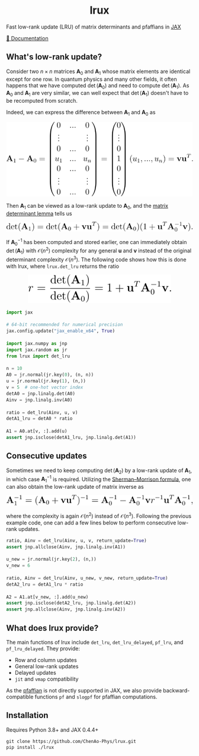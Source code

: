 <h1 align='center'>lrux</h1>

Fast low-rank update (LRU) of matrix determinants and pfaffians in [JAX](https://github.com/jax-ml/jax)

[📖 Documentation](https://chenao-phys.github.io/lrux/)

## What's low-rank update?

Consider two $n \times n$ matrices $\mathbf{A}_0$ and $\mathbf{A}_1$ whose matrix elements are identical except for one row. In quantum physics and many other fields, it often happens that we have computed $\det(\mathbf{A}_0)$ and need to compute $\det(\mathbf{A}_1)$. As $\mathbf{A}_0$ and $\mathbf{A}_1$ are very similar, we can well expect that $\det(\mathbf{A}_1)$ doesn't have to be recomputed from scratch.

Indeed, we can express the difference between $\mathbf{A}_1$ and $\mathbf{A}_0$ as
<!-- $$
    \mathbf{A}_1 - \mathbf{A}_0 = \begin{pmatrix}
        0 & ... & 0 \\ 
        \vdots && \vdots \\ 
        0 & ... & 0 \\ 
        u_1 & ... & u_n \\
        0 & ... & 0 \\ 
        \vdots && \vdots \\ 
        0 & ... & 0
    \end{pmatrix}
    = \begin{pmatrix}
        0 \\ \vdots \\ 0 \\ 1 \\ 0 \\ \vdots \\ 0
    \end{pmatrix}
    (u_1, ..., u_n)
    = \mathbf{vu}^T.
$$ -->
<div align="center">
  <img src="./images/A1_A0.svg"/>
</div>

Then $\mathbf{A}_1$ can be viewed as a low-rank update to $\mathbf{A}_0$, and the [matrix determinant lemma](https://en.wikipedia.org/wiki/Matrix_determinant_lemma) tells us
<!-- $$
    \det(\mathbf{A}_1) = \det (\mathbf{A}_0 + \mathbf{vu}^T)
    = \det (\mathbf{A}_0) (1 + \mathbf{u}^T \mathbf{A}_0^{-1} \mathbf{v}).
$$ -->
<div align="center">
  <img src="./images/detA1.svg"/>
</div>

If $\mathbf{A}_0^{-1}$ has been computed and stored earlier, one can immediately obtain $\det(\mathbf{A}_1)$ with $\mathcal{O}(n^2)$ complexity for any general $\mathbf{u}$ and $\mathbf{v}$ instead of the original determinant complexity $\mathcal{O}(n^3)$. The following code shows how this is done with lrux, where `lrux.det_lru` returns the ratio 
<!-- $$
r = \frac{\det(\mathbf{A}_1)}{\det (\mathbf{A}_0)} = 1 + \mathbf{u}^T \mathbf{A}_0^{-1} \mathbf{v}.
$$ -->
<div align="center">
  <img src="./images/ratio.svg"/>
</div>

```python
import jax

# 64-bit recommended for numerical precision
jax.config.update("jax_enable_x64", True)

import jax.numpy as jnp
import jax.random as jr
from lrux import det_lru

n = 10
A0 = jr.normal(jr.key(0), (n, n))
u = jr.normal(jr.key(1), (n,))
v = 5  # one-hot vector index
detA0 = jnp.linalg.det(A0)
Ainv = jnp.linalg.inv(A0)

ratio = det_lru(Ainv, u, v)
detA1_lru = detA0 * ratio

A1 = A0.at[v, :].add(u)
assert jnp.isclose(detA1_lru, jnp.linalg.det(A1))
```


## Consecutive updates

Sometimes we need to keep computing $\det(\mathbf{A}_2)$ by a low-rank update of $\mathbf{A}_1$, in which case $\mathbf{A}_1^{-1}$ is required. Utilizing the [Sherman–Morrison formula](https://en.wikipedia.org/wiki/Sherman%E2%80%93Morrison_formula), one can also obtain the low-rank update of matrix inverse as
<!-- $$
\mathbf{A}_1^{-1} = (\mathbf{A}_0 + \mathbf{vu}^T)^{-1} = \mathbf{A}_0^{-1} - \mathbf{A}_0^{-1} \mathbf{v} r^{-1} \mathbf{u}^T \mathbf{A}_0^{-1},
$$ -->
<div align="center">
  <img src="./images/A1inv.svg"/>
</div>

where the complexity is again $\mathcal{O}(n^2)$ instead of $\mathcal{O}(n^3)$. Following the previous example code, one can add a few lines below to perform consecutive low-rank updates.

```python
ratio, Ainv = det_lru(Ainv, u, v, return_update=True)
assert jnp.allclose(Ainv, jnp.linalg.inv(A1))

u_new = jr.normal(jr.key(2), (n,))
v_new = 6

ratio, Ainv = det_lru(Ainv, u_new, v_new, return_update=True)
detA2_lru = detA1_lru * ratio

A2 = A1.at[v_new, :].add(u_new)
assert jnp.isclose(detA2_lru, jnp.linalg.det(A2))
assert jnp.allclose(Ainv, jnp.linalg.inv(A2))
```


## What does lrux provide?

The main functions of lrux include `det_lru`, `det_lru_delayed`, `pf_lru`, and `pf_lru_delayed`. They provide:

- Row and column updates
- General low-rank updates
- Delayed updates
- `jit` and `vmap` compatibility

As the [pfaffian](https://en.wikipedia.org/wiki/Pfaffian) is not directly supported in JAX, we also provide backward-compatible functions `pf` and `slogpf` for pfaffian computations.


## Installation

Requires Python 3.8+ and JAX 0.4.4+

```
git clone https://github.com/ChenAo-Phys/lrux.git
pip install ./lrux
```
